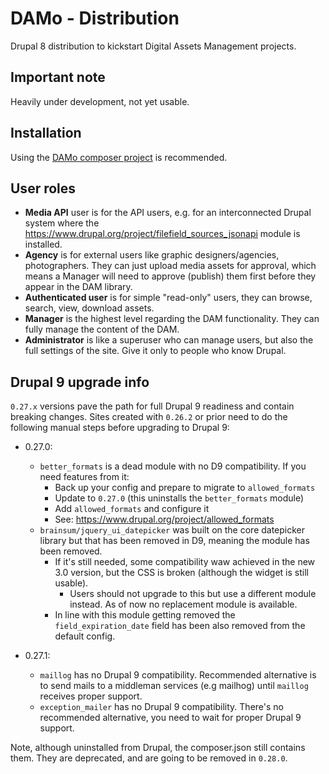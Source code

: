 # DAMo - Distribution

Drupal 8 distribution to kickstart Digital Assets Management projects.

## Important note

Heavily under development, not yet usable.

## Installation

Using the [DAMo composer project](https://github.com/brainsum/damo-project) is recommended.

## User roles

* **Media API** user is for the API users, e.g. for an interconnected Drupal system where the https://www.drupal.org/project/filefield_sources_jsonapi module is installed.
* **Agency** is for external users like graphic designers/agencies, photographers. They can just upload media assets for approval, which means a Manager will need to approve (publish) them first before they appear in the DAM library.
* **Authenticated user** is for simple "read-only" users, they can browse, search, view, download assets.
* **Manager** is the highest level regarding the DAM functionality. They can fully manage the content of the DAM.
* **Administrator** is like a superuser who can manage users, but also the full settings of the site. Give it only to people who know Drupal.

## Drupal 9 upgrade info

`0.27.x` versions pave the path for full Drupal 9 readiness and contain breaking changes.
Sites created with `0.26.2` or prior need to do the following manual steps before upgrading to Drupal 9:

- 0.27.0:
    - `better_formats` is a dead module with no D9 compatibility. If you need features from it:
        - Back up your config and prepare to migrate to `allowed_formats`
        - Update to `0.27.0` (this uninstalls the `better_formats` module)
        - Add `allowed_formats` and configure it
        - See: <https://www.drupal.org/project/allowed_formats>
    - `brainsum/jquery_ui_datepicker` was built on the core datepicker library but that has been removed in D9, meaning the module has been removed.
        - If it's still needed, some compatibility waw achieved in the new 3.0 version, but the CSS is broken (although the widget is still usable).
            - Users should not upgrade to this but use a different module instead. As of now no replacement module is available. 
        - In line with this module getting removed the `field_expiration_date` field has been also removed from the default config. 
    
    
- 0.27.1:
    - `maillog` has no Drupal 9 compatibility. Recommended alternative is to send mails to a middleman services (e.g mailhog) until `maillog` receives proper support.
    - `exception_mailer` has no Drupal 9 compatibility. There's no recommended alternative, you need to wait for proper Drupal 9 support.

Note, although uninstalled from Drupal, the composer.json still contains them. They are deprecated, and are going to be removed in `0.28.0`.
